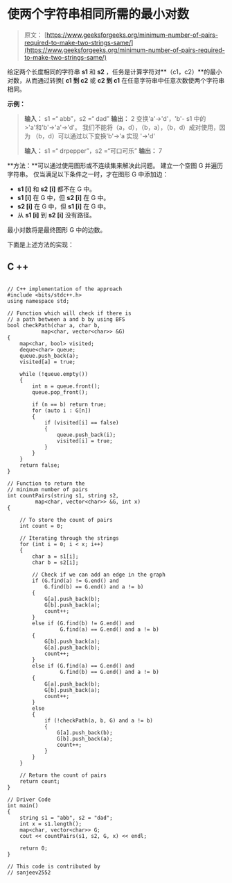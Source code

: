 # 使两个字符串相同所需的最小对数

> 原文： [https://www.geeksforgeeks.org/minimum-number-of-pairs-required-to-make-two-strings-same/](https://www.geeksforgeeks.org/minimum-number-of-pairs-required-to-make-two-strings-same/)

给定两个长度相同的字符串 **s1** 和 **s2** ，任务是计算字符对**（c1，c2）**的最小对数，从而通过转换[ **c1 到 c2** 或 **c2 到 c1** 在任意字符串中任意次数使两个字符串相同。

**示例：**

> **输入：** s1 =“ abb”，s2 =“ dad”
> **输出：** 2
> 变换'a'->'d'，'b'- s1 中的>'a'和'b'->'a'->'d'。
> 我们不能将（a，d），（b，a），（b，d）成对使用，因为
> （b，d）可以通过以下变换'b'->'a 实现 '->'d'
> 
> **输入：** s1 =“ drpepper”，s2 =“可口可乐”
> **输出：** 7

**方法：**可以通过使用图形或不连续集来解决此问题。 建立一个空图 G 并遍历字符串。 仅当满足以下条件之一时，才在图形 G 中添加边：

*   **s1 [i]** 和 **s2 [i]** 都不在 G 中。
*   **s1 [i]** 在 G 中，但 **s2 [i]** 在 G 中。
*   **s2 [i]** 在 G 中，但 **s1 [i]** 在 G 中。
*   从 **s1 [i]** 到 **s2 [i]** 没有路径。

最小对数将是最终图形 G 中的边数。

下面是上述方法的实现：

## C ++

```

// C++ implementation of the approach 
#include <bits/stdc++.h> 
using namespace std; 

// Function which will check if there is 
// a path between a and b by using BFS 
bool checkPath(char a, char b,  
           map<char, vector<char>> &G) 
{ 
    map<char, bool> visited; 
    deque<char> queue; 
    queue.push_back(a); 
    visited[a] = true; 

    while (!queue.empty())  
    { 
        int n = queue.front(); 
        queue.pop_front(); 

        if (n == b) return true; 
        for (auto i : G[n])  
        { 
            if (visited[i] == false) 
            { 
                queue.push_back(i); 
                visited[i] = true; 
            } 
        } 
    } 
    return false; 
} 

// Function to return the  
// minimum number of pairs 
int countPairs(string s1, string s2, 
         map<char, vector<char>> &G, int x)  
{ 

    // To store the count of pairs 
    int count = 0; 

    // Iterating through the strings 
    for (int i = 0; i < x; i++)  
    { 
        char a = s1[i]; 
        char b = s2[i]; 

        // Check if we can add an edge in the graph 
        if (G.find(a) != G.end() and  
            G.find(b) == G.end() and a != b) 
        { 
            G[a].push_back(b); 
            G[b].push_back(a); 
            count++; 
        } 
        else if (G.find(b) != G.end() and 
                 G.find(a) == G.end() and a != b)  
        { 
            G[b].push_back(a); 
            G[a].push_back(b); 
            count++; 
        }  
        else if (G.find(a) == G.end() and  
                 G.find(b) == G.end() and a != b)  
        { 
            G[a].push_back(b); 
            G[b].push_back(a); 
            count++; 
        }  
        else
        { 
            if (!checkPath(a, b, G) and a != b) 
            { 
                G[a].push_back(b); 
                G[b].push_back(a); 
                count++; 
            } 
        } 
    } 

    // Return the count of pairs 
    return count; 
} 

// Driver Code 
int main()  
{ 
    string s1 = "abb", s2 = "dad"; 
    int x = s1.length(); 
    map<char, vector<char>> G; 
    cout << countPairs(s1, s2, G, x) << endl; 

    return 0; 
} 

// This code is contributed by 
// sanjeev2552 

```